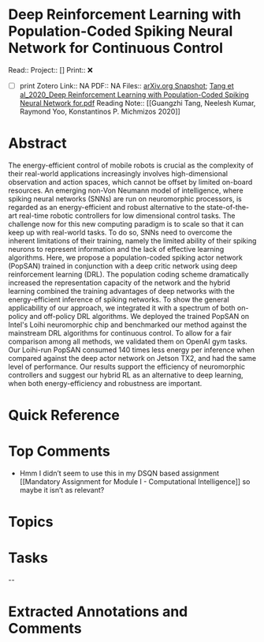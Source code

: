 

# Deep Reinforcement Learning with Population-Coded Spiking Neural Network for Continuous Control
Read:: 
Project:: []
Print::  ❌
- [ ] print 
Zotero Link:: NA
PDF:: NA
Files:: [arXiv.org Snapshot](file:///home/michaelt/Insync/m@tarlton.info/Google%20Drive/06.%20Zotero/storage/SLJKKSWU/2010.html); [Tang et al_2020_Deep Reinforcement Learning with Population-Coded Spiking Neural Network for.pdf](file:///home/michaelt/Insync/m@tarlton.info/Google%20Drive/06.%20Zotero/storage/8YVQHMSK/Tang%20et%20al_2020_Deep%20Reinforcement%20Learning%20with%20Population-Coded%20Spiking%20Neural%20Network%20for.pdf)
Reading Note:: [[Guangzhi Tang, Neelesh Kumar, Raymond Yoo, Konstantinos P. Michmizos 2020]]

# Abstract
The energy-efficient control of mobile robots is crucial as the complexity of their real-world applications increasingly involves high-dimensional observation and action spaces, which cannot be offset by limited on-board resources. An emerging non-Von Neumann model of intelligence, where spiking neural networks (SNNs) are run on neuromorphic processors, is regarded as an energy-efficient and robust alternative to the state-of-the-art real-time robotic controllers for low dimensional control tasks. The challenge now for this new computing paradigm is to scale so that it can keep up with real-world tasks. To do so, SNNs need to overcome the inherent limitations of their training, namely the limited ability of their spiking neurons to represent information and the lack of effective learning algorithms. Here, we propose a population-coded spiking actor network (PopSAN) trained in conjunction with a deep critic network using deep reinforcement learning (DRL). The population coding scheme dramatically increased the representation capacity of the network and the hybrid learning combined the training advantages of deep networks with the energy-efficient inference of spiking networks. To show the general applicability of our approach, we integrated it with a spectrum of both on-policy and off-policy DRL algorithms. We deployed the trained PopSAN on Intel's Loihi neuromorphic chip and benchmarked our method against the mainstream DRL algorithms for continuous control. To allow for a fair comparison among all methods, we validated them on OpenAI gym tasks. Our Loihi-run PopSAN consumed 140 times less energy per inference when compared against the deep actor network on Jetson TX2, and had the same level of performance. Our results support the efficiency of neuromorphic controllers and suggest our hybrid RL as an alternative to deep learning, when both energy-efficiency and robustness are important.

# Quick Reference


# Top Comments
- Hmm I didn’t seem to use this in my DSQN based assignment [[Mandatory Assignment for Module I - Computational Intelligence]] so maybe it isn’t as relevant?

# Topics


# Tasks


--
# Extracted Annotations and Comments